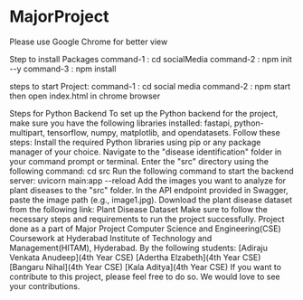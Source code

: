 # MajorProject

Please use Google Chrome for better view

Step to install Packages
command-1 : cd socialMedia
command-2 : npm init --y
command-3 : npm install

steps to start Project:
command-1 : cd social media
command-2 : npm start
then open index.html in chrome browser

Steps for Python Backend
To set up the Python backend for the project, make sure you have the following libraries installed: fastapi, python-multipart, tensorflow, numpy, matplotlib, and opendatasets.
Follow these steps:
Install the required Python libraries using pip or any package manager of your choice.
Navigate to the "disease identification" folder in your command prompt or terminal.
Enter the "src" directory using the following command:
cd src
Run the following command to start the backend server:
uvicorn main:app --reload
Add the images you want to analyze for plant diseases to the "src" folder.
In the API endpoint provided in Swagger, paste the image path (e.g., image1.jpg).
Download the plant disease dataset from the following link: Plant Disease Dataset
Make sure to follow the necessary steps and requirements to run the project successfully.
Project done as a part of Major Project Computer Science and Engineering(CSE) Coursework at Hyderabad Institute of Technology and Management(HITAM), Hyderabad. By the following students:
[Adiraju Venkata Anudeep](4th Year CSE)
[Adertha Elzabeth](4th Year CSE)
[Bangaru Nihal](4th Year CSE)
[Kala Aditya](4th Year CSE)
If you want to contribute to this project, please feel free to do so. We would love to see your contributions.
